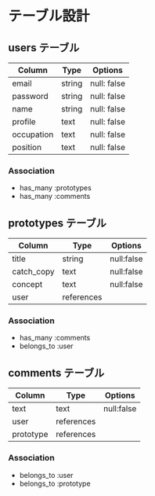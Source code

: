 # テーブル設計

##  users テーブル

| Column     | Type      | Options     |
|------------|-----------|-------------|
| email      | string    | null: false |
| password   | string    | null: false |
| name       | string    | null: false |
| profile    | text      | null: false |
| occupation | text      | null: false |
| position   | text      | null: false |

### Association

- has_many :prototypes
- has_many :comments

##  prototypes テーブル

| Column     | Type      | Options     |
|------------|-----------|-------------|
| title      | string    | null:false  |
| catch_copy | text      | null:false  |
| concept    | text      | null:false  |
| user       | references|             |

### Association

- has_many :comments
- belongs_to :user


##  comments テーブル

| Column     | Type      | Options     |
|------------|-----------|-------------|
| text       | text      | null:false  |
| user       | references|             | 
| prototype  | references|             |

### Association

- belongs_to :user
- belongs_to :prototype

